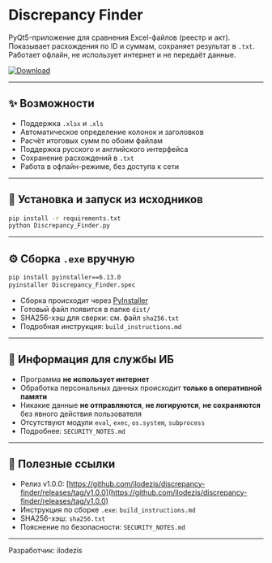 # Discrepancy Finder

PyQt5-приложение для сравнения Excel-файлов (реестр и акт).
Показывает расхождения по ID и суммам, сохраняет результат в `.txt`.
Работает офлайн, не использует интернет и не передаёт данные.

[![Download](https://img.shields.io/badge/Download-Discrepancy--Finder-blue?style=for-the-badge\&logo=github)](https://github.com/ilodezis/discrepancy-finder/releases/download/v1.0.0/Discrepancy_Finder.exe)

---

## ✨ Возможности

* Поддержка `.xlsx` и `.xls`
* Автоматическое определение колонок и заголовков
* Расчёт итоговых сумм по обоим файлам
* Поддержка русского и английского интерфейса
* Сохранение расхождений в `.txt`
* Работа в офлайн-режиме, без доступа к сети

---

## 🚀 Установка и запуск из исходников

```bash
pip install -r requirements.txt
python Discrepancy_Finder.py
```

---

## ⚙ Сборка `.exe` вручную

```bash
pip install pyinstaller==6.13.0
pyinstaller Discrepancy_Finder.spec
```

* Сборка происходит через [PyInstaller](https://pyinstaller.org/)
* Готовый файл появится в папке `dist/`
* SHA256-хэш для сверки: см. файл `sha256.txt`
* Подробная инструкция: `build_instructions.md`

---

## 🔐 Информация для службы ИБ

* Программа **не использует интернет**
* Обработка персональных данных происходит **только в оперативной памяти**
* Никакие данные **не отправляются**, **не логируются**, **не сохраняются** без явного действия пользователя
* Отсутствуют модули `eval`, `exec`, `os.system`, `subprocess`
* Подробнее: `SECURITY_NOTES.md`

---

## 🔗 Полезные ссылки

* Релиз v1.0.0: [https://github.com/ilodezis/discrepancy-finder/releases/tag/v1.0.0](https://github.com/ilodezis/discrepancy-finder/releases/tag/v1.0.0)
* Инструкция по сборке `.exe`: `build_instructions.md`
* SHA256-хэш: `sha256.txt`
* Пояснение по безопасности: `SECURITY_NOTES.md`

---

Разработчик: ilodezis
